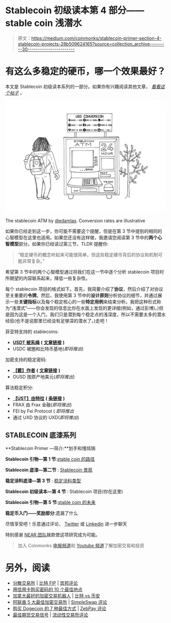 # Stablecoin 初级读本第 4 部分——stable coin 浅潜水

> 原文：<https://medium.com/coinmonks/stablecoin-primer-section-4-stablecoin-projects-28b509624165?source=collection_archive---------30----------------------->

# 有这么多稳定的硬币，哪一个效果最好？

本文是 Stablecoin 初级读本系列的一部分。如果你有兴趣阅读其他文章， [*看看这个帖子*](https://namsso.medium.com/stablecoin-primer-intro-54689d6fcdba) *。*

![](img/1335bb04a96acc275697ae5fa329d0ab.png)

The stablecoin ATM by [diedamlas](https://www.instagram.com/diedamlas/). Conversion rates are illustrative

如果你已经走到这一步，你可能不需要这个提醒，但是在第 3 节中提到的相同的心智模型在这里也适用。如果您还没有这样做，我邀请您阅读第 3 节中的**两个心智模型**部分。如果你已经读过第三节，TLDR 提醒你:

> “稳定硬币的概念听起来可能很简单，但这些稳定硬币背后的协议和机制可能非常复杂。”

希望第 3 节中的两个心智模型通过将我们在这一节中逐个分析 stablecoin 项目时所期望的内容联系起来，降低一些复杂性。

每个 stablecoin 项目的格式如下。首先，我简要介绍了**协议**，然后介绍了对协议至关重要的**令牌**。然后，我使用第 3 节中的**设计原则**分析协议的细节，并通过展示一些**关键指标**以及每个稳定核心的一些**特定用例**来结束分析。我把这种形式称为“浅潜式”——你会发现的信息比你在水面上发现的更详细(例如，通过彭博)。)但是因为这是一个入门，我们只是潜到每个稳定点的浅深度，所以不需要太多的潜水经验(也不是说那里已经没有足够深的潜水了。)走吧！

菲亚特支持的 stablecoins:

*   [**USDT 被系绳**](https://namsso.medium.com/stablecoin-primer-tether-usdt-shallow-dive-c59861953a4f) **(** [**文章链接**](https://namsso.medium.com/stablecoin-primer-tether-usdt-shallow-dive-c59861953a4f) **)**
*   USDC 被圈和比特币基地(*即将推出*)

加密支持的稳定密码:

*   [**【戴】作者**](https://namsso.medium.com/stablecoin-primer-maker-dai-shallow-dive-a6103338ea6f) **(** [**文章链接**](https://namsso.medium.com/stablecoin-primer-maker-dai-shallow-dive-a6103338ea6f) **)**
*   OUSD 按原产地美元(*即将推出*)

算法稳定积分:

*   [**【UST】由特拉**](https://namsso.medium.com/stablecoin-primer-terra-ust-shallow-dive-e9b874e8814f) **(** [**条链接**](https://namsso.medium.com/stablecoin-primer-terra-ust-shallow-dive-e9b874e8814f) **)**
*   FRAX 由 Frax 金融(*即将推出*)
*   FEI by Fei Protocol ( *即将推出*
*   通过 UXD 协议的 UXD(*即将推出*)

## STABLECOIN 底漆系列

**Stablecoin Primer —简介:**划手和慢炖锅

**Stablecoin 引物—第 1 节**:[stable coin 的路径](/coinmonks/stablecoin-primer-section-1-path-to-stablecoins-8bcdb39c73e1)

**Stablecoin 底漆—第二节** : [Stablecoin 景观](/coinmonks/stablecoin-primer-section-2-stablecoin-landscape-132b27f7f2d3)

**稳定涂料底漆—第 3 节** : [稳定涂料类型](/coinmonks/stablecoin-primer-section-3-stablecoin-types-c416ce5f455f)

**Stablecoin 初级读本—第 4 节** : Stablecoin 项目(你在这里)

**Stablecoin 引物—第 5 节**:[stable coin 的未来](/coinmonks/stablecoin-primer-section-5-stablecoins-future-b9649a85a722)

**稳定币入门——奖励部分**:遗漏了什么

尽情享受吧！乐意通过评论、 [Twitter](https://twitter.com/_namsso_) 或 [Linkedin](https://www.linkedin.com/in/osman-sarman/) 进一步聊天

特别感谢 [NEAR 团队](https://nearprotocol.medium.com/)拨款使这项研究成为可能。

> 加入 Coinmonks [电报频道](https://t.me/coincodecap)和 [Youtube 频道](https://www.youtube.com/c/coinmonks/videos)了解加密交易和投资

# 另外，阅读

*   [分散交易所](https://coincodecap.com/what-are-decentralized-exchanges) | [比特 FIP](https://coincodecap.com/bitbns-fip) | [宾邦评论](https://coincodecap.com/bingbon-review)
*   [用信用卡购买密码的 10 个最佳地点](https://coincodecap.com/buy-crypto-with-credit-card)
*   [加拿大最好的加密交易机器人](https://coincodecap.com/5-best-crypto-trading-bots-in-canada) | [比特 vs 币安](https://coincodecap.com/bybit-binance-moonxbt)
*   [阿联酋 5 大最佳加密交易所](https://coincodecap.com/best-crypto-exchanges-in-uae) | [SimpleSwap 评论](https://coincodecap.com/simpleswap-review)
*   [购买 Dogecoin 的 7 种最佳方式](https://coincodecap.com/ways-to-buy-dogecoin) | [ZebPay 评论](https://coincodecap.com/zebpay-review)
*   [最佳期货交易信号](https://coincodecap.com/futures-trading-signals) | [流动性交易所评论](https://coincodecap.com/liquid-exchange-review)